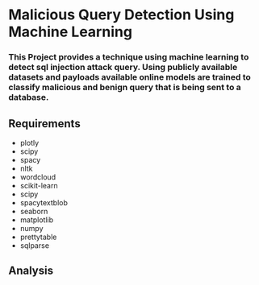 # Malicious Query Detection Using Machine Learning

### This Project provides a technique using machine learning to detect sql injection attack query. Using publicly available datasets and payloads available online models are trained to classify malicious and benign query that is being sent to a database.

## Requirements
- plotly
- scipy
- spacy
- nltk
- wordcloud
- scikit-learn
- scipy
- spacytextblob
- seaborn
- matplotlib
- numpy
- prettytable
- sqlparse

## Analysis

